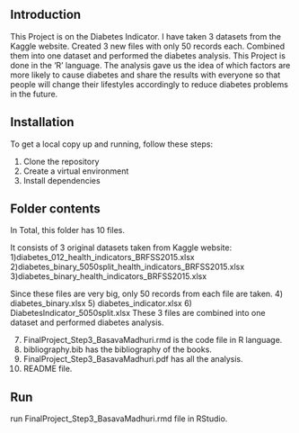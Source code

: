 ## Introduction
This Project is on the Diabetes Indicator. I have taken 3 datasets from the Kaggle website. 
Created 3 new files with only 50 records each. Combined them into one dataset and performed the diabetes analysis.
This Project is done in the ‘R’ language. The analysis gave us the idea of which factors are more likely 
to cause diabetes and share the results with everyone so that people will change their lifestyles accordingly 
to reduce diabetes problems in the future.


## Installation
To get a local copy up and running, follow these steps:
1) Clone the repository
2) Create a virtual environment
3) Install dependencies

## Folder contents
In Total, this folder has 10 files. 

It consists of 3 original datasets taken from Kaggle website:
1)diabetes_012_health_indicators_BRFSS2015.xlsx
2)diabetes_binary_5050split_health_indicators_BRFSS2015.xlsx
3)diabetes_binary_health_indicators_BRFSS2015.xlsx

Since these files are very big, only 50 records from each file are taken.
4) diabetes_binary.xlsx
5) diabetes_indicator.xlsx
6) DiabetesIndicator_5050split.xlsx
These 3 files are combined into one dataset and performed diabetes analysis.

7) FinalProject_Step3_BasavaMadhuri.rmd is the code file in R language.
8) bibliography.bib  has the bibliography of the books.
9) FinalProject_Step3_BasavaMadhuri.pdf has all the analysis. 
10) README file.

## Run
run FinalProject_Step3_BasavaMadhuri.rmd file in RStudio.

